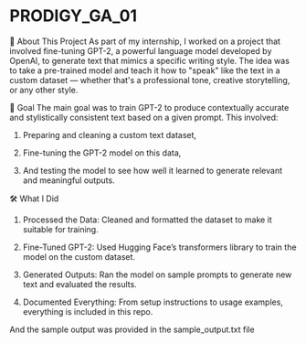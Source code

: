 # PRODIGY_GA_01

📌 About This Project
As part of my internship, I worked on a project that involved fine-tuning GPT-2, a powerful language model developed by OpenAI, to generate text that mimics a specific writing style. The idea was to take a pre-trained model and teach it how to "speak" like the text in a custom dataset — whether that's a professional tone, creative storytelling, or any other style.

🎯 Goal
The main goal was to train GPT-2 to produce contextually accurate and stylistically consistent text based on a given prompt. This involved:

1. Preparing and cleaning a custom text dataset,

2. Fine-tuning the GPT-2 model on this data,

3. And testing the model to see how well it learned to generate relevant and meaningful outputs.

🛠️ What I Did
1. Processed the Data: Cleaned and formatted the dataset to make it suitable for training.

2. Fine-Tuned GPT-2: Used Hugging Face’s transformers library to train the model on the custom dataset.

3. Generated Outputs: Ran the model on sample prompts to generate new text and evaluated the results.

4. Documented Everything: From setup instructions to usage examples, everything is included in this repo.


And the sample output was provided in the sample_output.txt file
